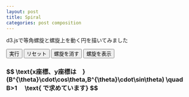 ```yaml
---
layout: post
title: Spiral
categories: post composition
---
```

d3.jsで等角螺旋と螺旋上を動く円を描いてみました

<div id="svg01"></div>

<button id="btn01" class="btn btn-lg btn-primary">実行</button>
<button id="btn02" class="btn btn-lg btn-primary">リセット</button>
<button id="btn03" class="btn btn-lg btn-primary">螺旋を消す</button>
<button id="btn04" class="btn btn-lg btn-primary">螺旋を表示</button>
<h3>
$$
\text{x座標、y座標は　}
(B^{\theta}\cdot\cos\theta,B^{\theta}\cdot\sin\theta) \quad B>1　
\text{ で求めています}
$$
</h3>

<script type="text/javascript" src="http://cdn.mathjax.org/mathjax/latest/MathJax.js?config=TeX-AMS-MML_SVG"></script>
<script src="http://d3js.org/d3.v3.min.js" charset="utf-8"></script>
<script src="{{site.url}}/js/d3draws.js" charset="utf-8"></script>

<script>

  color = d3.scale.category20();

  var svg01 = d3.select("#svg01")
                .append("svg")
                .attr("height",700)
                .attr("width",700)
                .style("background","#000");

  var xScale01 = d3.scale.linear()
                       .domain([-350,350])
                       .range([0,700]);
  var yScale01 = d3.scale.linear()
                       .domain([350,-350])
                       .range([0,700]); 

	var line = d3.svg.line()
      .x(function(d) { return xScale01(d.x); })
      .y(function(d) { return yScale01(d.y); })
      .interpolate("linear");                       

 　var pathData01 = [];
 　var circles = [];
 　var r;
 　var B;

 　for (var i = 0; i < 100; i++) {
  　circles.push(i);
 　};
 
  draw();
 
　d3.select("#btn01").on("click",function(){
  
  var el = [];
  for (var i = 0; i < circles.length; i++) {
    el.push(svg01.select("#c"+i));
  };

  for (var i = 0; i < pathData01.length; i=i+1) {
  
    for (var j = 0; j < circles.length; j++) {
      el[j].transition()
        .delay(500*j + i*50)
        .duration(50)
        .attr("cx",function(){ return xScale01(pathData01[i].x); } )
        .attr("cy",function(){ return yScale01(pathData01[i].y); } )
        .attr("r", function(){ return 5+i*0.03} )

    };
  };
 })


 d3.select("#btn02").on("click",function(){
  draw();
 })

 d3.select("#btn03").on("click",function(){
  svg01.selectAll(".spiral").attr("opacity",0);
 })
 d3.select("#btn04").on("click",function(){
  svg01.selectAll(".spiral").attr("opacity",1);
 })

function draw(){
  pathData01=[];
  svg01.selectAll(".spiral").remove();
  svg01.selectAll("circle").remove();
  B=1.12;
  
  for (i=0;i<=24*pi;i=i+0.1){
  
    r = Math.pow(B,i);
    pathData01.push(new Point(r*Math.cos(i),r*Math.sin(i)));

  }
   svg01.append("path")
      .attr("stroke", "yellow")
      .attr("stroke-width",3)
      .attr("fill", "none")
      .attr("class","spiral")
      .attr("d", line(pathData01));

  for (var i=0;i<circles.length;i++){
    svg01.append("circle")
      .attr("cx",function(){ return xScale01(0); } )
      .attr("cy",function(){ return yScale01(0); } )
      .attr("r",1)
      .attr("id",function(){ return "c"+i; })
      .style("fill", function(){
        return color(Math.floor(Math.random()*20));
      })

  }     

}
</script>
